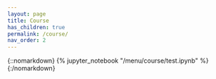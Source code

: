 ```yaml
---
layout: page
title: Course
has_children: true
permalink: /course/
nav_order: 2
---
```


<link rel="icon" href="/img/logo.png">
 
{::nomarkdown}
{% jupyter_notebook "/menu/course/test.ipynb" %}
{:/nomarkdown}
